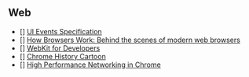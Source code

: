 ## Web

- [] [UI Events Specification](https://www.w3.org/TR/DOM-Level-3-Events/#event-type-focusIn)
- [] [How Browsers Work: Behind the scenes of modern web browsers](http://www.html5rocks.com/en/tutorials/internals/howbrowserswork/)
- [] [WebKit for Developers](http://www.paulirish.com/2013/webkit-for-developers/)
- [] [Chrome History Cartoon](http://www.google.com/googlebooks/chrome/)
- [] [High Performance Networking in Chrome](http://www.aosabook.org/en/posa/high-performance-networking-in-chrome.html)

